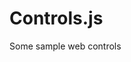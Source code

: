 Controls.js
============

Some sample web controls  

<helloworld name='me' control>
<appstore n='110000' control>
<soundcloud trackno='1212312341' control>
<gcomments control>
<dropmenu items='home,home.html,file,file.html' control>
<tweet user='digplan' status='2342342342' control>
<fbregister url='redir.html' control>
<feedburner n='name' control>
<filepickerio key='h2183' handler='handle' control>
<tweetbtn>
<gplusbtn>
<fblike>
<fbcomments>
<map center='' zoom='' type='' w='' h='' control>
<mapstatic where='chicago' control>
  